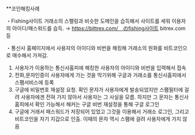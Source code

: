 ﻿**코인해킹사례

・Fishing사이트
거래소의 스펠링과 비슷한 도메인을 습득해서 사이트를 세워 이용자의 아이디/패스워드를 습득.
→ https://bittrex.com/　のfishing사이트 bitrex.com 등

・통신사 홈페이지에서 사용자의 아이디와 비번을 해킹해 거래소의 원화를 비트코인으로 매수해서 가져감.
1. 사용자가 이용하는 통신사홈피에 해킹한 사용자의 아이디와 비번을 입력해서 접속
2. 전화,문자인증이 사용자에게 가는 것을 막기위해 구글과 거래소를 통신사홈피에서 스팸서비스에 등록
3. 구글에 비밀번호 재설정 요청. 확인 문자가 사용자에게 발송되었지만 스팸필터에 걸려 사용자에겐 전혀 가지 않아서 사용자는 그 사실을 모름. 하지만 그 문자는 통신사 홈피에서 확인 가능해서 해커는 구글 비번 재설정을 통해 구글 로그인
4. 구글에 거래서 패스워드가 저장되어 있었고 그것을 이용해서 거래소 로그인, 그리고 비트코인을 자기 지갑으로 인출. 이때의 문자 역시 스팸에 걸려 사용자에게 가지 않음

